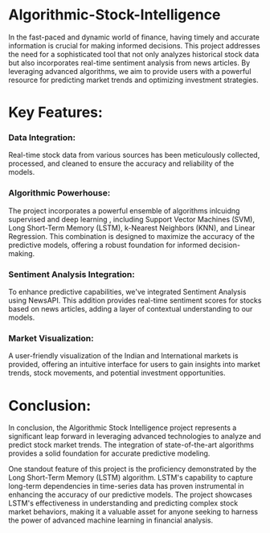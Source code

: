 # Algorithmic-Stock-Intelligence
In the fast-paced and dynamic world of finance, having timely and accurate information is crucial for making informed decisions. This project addresses the need for a sophisticated tool that not only analyzes historical stock data but also incorporates real-time sentiment analysis from news articles. By leveraging advanced algorithms, we aim to provide users with a powerful resource for predicting market trends and optimizing investment strategies.

# Key Features:

### Data Integration:
Real-time stock data from various sources has been meticulously collected, processed, and cleaned to ensure the accuracy and reliability of the models.

### Algorithmic Powerhouse:
The project incorporates a powerful ensemble of algorithms inlcuidng supervised and deep learning , including Support Vector Machines (SVM), Long Short-Term Memory (LSTM), k-Nearest Neighbors (KNN), and Linear Regression. This combination is designed to maximize the accuracy of the predictive models, offering a robust foundation for informed decision-making.

### Sentiment Analysis Integration:
To enhance predictive capabilities, we've integrated Sentiment Analysis using NewsAPI. This addition provides real-time sentiment scores for stocks based on news articles, adding a layer of contextual understanding to our models.

### Market Visualization:
A user-friendly visualization of the Indian and International markets is provided, offering an intuitive interface for users to gain insights into market trends, stock movements, and potential investment opportunities.

# Conclusion:
In conclusion, the Algorithmic Stock Intelligence project represents a significant leap forward in leveraging advanced technologies to analyze and predict stock market trends. The integration of state-of-the-art algorithms provides a solid foundation for accurate predictive modeling.

One standout feature of this project is the proficiency demonstrated by the Long Short-Term Memory (LSTM) algorithm. LSTM's capability to capture long-term dependencies in time-series data has proven instrumental in enhancing the accuracy of our predictive models. The project showcases LSTM's effectiveness in understanding and predicting complex stock market behaviors, making it a valuable asset for anyone seeking to harness the power of advanced machine learning in financial analysis.
